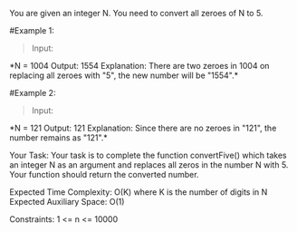 You are given an integer N. You need to convert all zeroes of N to 5.

#Example 1:

>Input:

\*N = 1004
Output: 1554
Explanation: There are two zeroes in 1004
on replacing all zeroes with "5", the new
number will be "1554".\*

#Example 2:

>Input:

\*N = 121
Output: 121
Explanation: Since there are no zeroes in
"121", the number remains as "121".\*

Your Task:
Your task is to complete the function convertFive() which takes an integer N as an argument and replaces all zeros in the number N with 5. Your function should return the converted number.

Expected Time Complexity: O(K) where K is the number of digits in N
Expected Auxiliary Space: O(1)

Constraints:
1 <= n <= 10000
